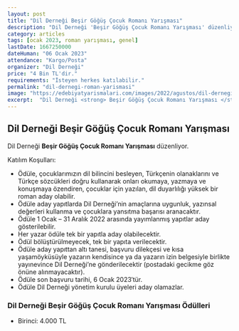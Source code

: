 ```yaml
---
layout: post
title: "Dil Derneği Beşir Göğüş Çocuk Romanı Yarışması"
description: "Dil Derneği 'Beşir Göğüş Çocuk Romanı Yarışması' düzenliyor."
category: articles
tags: [ocak 2023, roman yarışması, genel]
lastDate: 1667250000
dateHuman: "06 Ocak 2023"
attendance: "Kargo/Posta"
organizer: "Dil Derneği"
price: "4 Bin TL'dir."
requirements: "İsteyen herkes katılabilir."
permalink: "dil-dernegi-roman-yarismasi"
image: "https://edebiyatyarismalari.com/images/2022/agustos/dil-dernegi-roman-yarismasi.jpg"
excerpt:  "Dil Derneği <strong> Beşir Göğüş Çocuk Romanı Yarışması </strong> düzenliyor."
---
```


## Dil Derneği Beşir Göğüş Çocuk Romanı Yarışması
Dil Derneği **Beşir Göğüş Çocuk Romanı Yarışması** düzenliyor.  

Katılım Koşulları:
- Ödüle, çocuklarımızın dil bilincini besleyen, Türkçenin olanaklarını ve Türkçe sözcükleri doğru kullanarak onları okumaya, yazmaya ve konuşmaya özendiren, çocuklar için yazılan, dil duyarlılığı yüksek bir roman aday olabilir.
- Ödüle aday yapıtlarda Dil Derneği’nin amaçlarına uygunluk, yazınsal değerleri kullanma ve çocuklara yansıtma başarısı aranacaktır.
- Ödüle 1 Ocak – 31 Aralık 2022 arasında yayımlanmış yapıtlar aday gösterilebilir.
- Her yazar ödüle tek bir yapıtla aday olabilecektir.
- Ödül bölüştürülmeyecek, tek bir yapıta verilecektir.
- Ödüle aday yapıttan altı tanesi, başvuru dilekçesi ve kısa yaşamöyküsüyle yazarın kendisince ya da yazarın izin belgesiyle birlikte yayınevince Dil Derneği’ne gönderilecektir (postadaki gecikme göz önüne alınmayacaktır).
- Ödüle son başvuru tarihi, 6 Ocak 2023′tür.
- Ödüle Dil Derneği yönetim kurulu üyeleri aday olamazlar.


### Dil Derneği Beşir Göğüş Çocuk Romanı Yarışması Ödülleri
- Birinci: 4.000 TL 